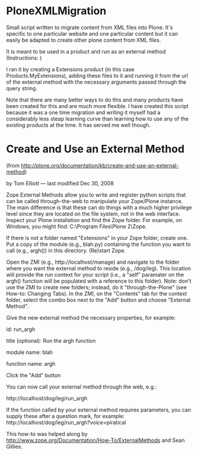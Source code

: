 PloneXMLMigration
=================

Small script written to migrate content from XML files into Plone. It's specific to one particular website and one particular content but it can easily be adapted to create other plone content from XML files.

It is meant to be used in a product and run as an external method (Instructions:  )

I ran it by creating a Extensions product (in this case Products.MyExtensions), adding these files to it and running it from the url of the external method with the necessary arguments passed through the query string.

Note that there are many better ways to do this and many products have been created for this and are much more flexible. I have created this script because it was a one time migration and writing it myself had a considerably less steap learning curve than learning how to use any of the existing products at the time. It has served me well though.


Create and Use an External Method 
==================================

(from http://plone.org/documentation/kb/create-and-use-an-external-method)
 
by Tom Elliott — last modified Dec 30, 2008

Zope External Methods allow you to write and register python scripts that can be called through-the-web to manipulate your Zope/Plone instance. The main difference is that these can do things with a much higher privilege level since they are located on the file system, not in the web interface.
Inspect your Plone installation and find the Zope folder. For example, on Windows, you might find: C:\Program Files\Plone 2\Zope.

If there is not a folder named "Extensions" in your Zope folder, create one.
Put a copy of the module (e.g., blah.py) containing the function you want to call (e.g., argh()) in this directory.
(Re)start Zope.

Open the ZMI (e.g., http://localhost/manage) and navigate to the folder where you want the external method to reside (e.g., /dog/leg). This location will provide the run context for your script (i.e., a "self" paramater on the argh() function will be populated with a reference to this folder). Note: don't use the ZMI to create new folders; instead, do it "through-the-Plone" (see How-to: Changing Tabs).
In the ZMI, on the "Contents" tab for the context folder, select the combo box next to the "Add" button and choose "External Method".

Give the new external method the necessary properties, for example:

id: run_argh

title (optional): Run the argh function

module name: blah

function name: argh

Click the "Add" button

You can now call your external method through the web, e.g.: 

http://localhost/dog/leg/run_argh

If the function called by your external method requires parameters, you can supply these after a question mark, for example: http://localhost/dog/leg/run_argh?voice=piratical

This how-to was helped along by http://www.zope.org/Documentation/How-To/ExternalMethods and Sean Gillies.
